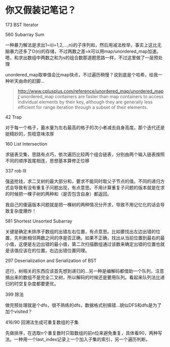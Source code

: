 # 你又假装记笔记？

173 BST Iterator

560 Subarray Sum

一种暴力解法是求出1~i(i=1,2,...,n)的子序列和，然后用减法枚举，事实上这比无脑暴力还多了O(n)的存储，不过两数之差=k可以用map/unordered_map加速。嗯，和求出数组中两数之和为s的组合数那道题思路一样，不过这里做了一层预处理

unordered_map取单值会比map快点，不过遍历稍慢？说到底是个哈希，给我一种听天由命的赶脚...
> <http://www.cplusplus.com/reference/unordered_map/unordered_map/>
> unordered_map containers are faster than map containers to access individual elements by their key, although they are generally less efficient for range iteration through a subset of their elements.

42 Trap

对于每一个格子，蓄水量为左右最高的格子的次小者减去自身高度。那个迭代还是挺精妙的，剪枝意味浓厚

160 List Intersection

求链表交集，思路有点巧，依次遍历比较两个组合链表，分别由两个输入链表按照不同的顺序首尾相连，思想基本算修正位移

337 rob III

强盗抢钱，求二叉树的最大部分和，要求不能同时取父子节点的值。不同的递归方式会导致有没有重复子问题出现，有点意思。不用计算重复子问题的版本就是在求的时候把一棵子树的两种和（是否包含自身）都返回。

我自己的傻逼版本问题就是把一棵树的两种情况分开求，导致不用记忆化的话会导致复杂度爆炸！

581 Shortest Unsorted Subarray

关键是确定未排序子数组的出错左右位置，有点意思。比如要找出左边出错的位置，先判断相邻两数之间的序是否正确，如果不正确，找出从当前位置到最右的最小值，这便是左边出错的最小值，第二次扫描数组通过该数来确定出错的位置也就是该值应该在的位置。右边出错位置同理。

297 Deserialization and Serialization of BST

还行，树相关的东西应该首先想到递归的...另一种是编解码都借助一个队列，注意搞出来的数组不是完全二叉树，所以解码的时候还是要用队列。看起来队列法比递归的时空复杂度都要更优。

399 除法

做完预处理就是个dfs，很不熟练的dfs，数据格式别搞错...貌似DFS和dfs是为了加个visited？

416/90 回溯法生成可重复数组的子集

先做排序，在选取n个重复数时只取数组的前n位来避免重复，具体看90，两种写法。一种用一个last_index记录上一个加入子集的索引，另一个遍历判断。
